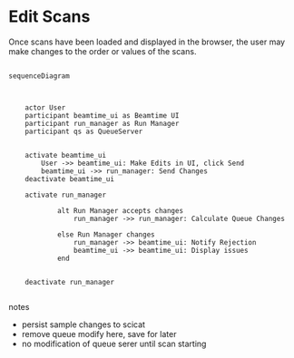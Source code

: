 
# Edit Scans

Once scans have been loaded and displayed in the browser, the user may make changes to the order or values of the scans.

``` mermaid

sequenceDiagram



    actor User
    participant beamtime_ui as Beamtime UI
    participant run_manager as Run Manager
    participant qs as QueueServer


    activate beamtime_ui
        User ->> beamtime_ui: Make Edits in UI, click Send
        beamtime_ui ->> run_manager: Send Changes
    deactivate beamtime_ui
   
    activate run_manager

            alt Run Manager accepts changes
                run_manager ->> run_manager: Calculate Queue Changes
              
            else Run Manager changes
                run_manager ->> beamtime_ui: Notify Rejection
                beamtime_ui ->> beamtime_ui: Display issues
            end

       
    deactivate run_manager


```



notes
- persist sample changes to scicat
- remove queue modify here, save for later
- no modification of queue serer until scan starting